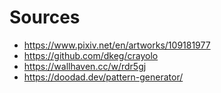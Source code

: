# Sources

- https://www.pixiv.net/en/artworks/109181977
- https://github.com/dkeg/crayolo
- https://wallhaven.cc/w/rdr5gj
- https://doodad.dev/pattern-generator/
